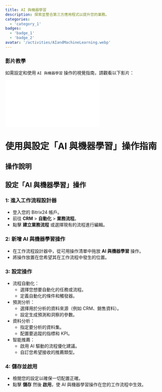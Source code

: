 ```yaml
---
title: AI 與機器學習
description: 探索並整合第三方應用程式以提升您的業務。
categories: 
  - 'category_1'
badges: 
  - 'badge_1'
  - 'badge_2'
avatar: '/activities/AIandMachineLearning.webp'
---
```

### 影片教學

如需設定和使用 `AI 與機器學習` 操作的視覺指南，請觀看以下影片：

<iframe
  class="aspect-video w-full my-6 rounded shadow-md"
  src="//www.youtube.com/embed/OyzJd8BcTfY?feature=oembed&rel=0"
  frameborder="0"
  allow="accelerometer; autoplay; encrypted-media; gyroscope"
  allowfullscreen>
</iframe>

# 使用與設定「AI 與機器學習」操作指南

## 操作說明

## **設定「AI 與機器學習」操作**

### 1: 進入工作流程設計器
- 登入您的 Bitrix24 帳戶。
- 前往 **CRM** > **自動化** > **業務流程**。
- 點擊 **建立業務流程** 或選擇現有的流程進行編輯。

### 2: 新增 AI 與機器學習操作
- 在工作流程設計器中，從可用操作清單中拖放 **AI 與機器學習** 操作。
- 將操作放置在您希望其在工作流程中發生的位置。

### 3: 設定操作
- 流程自動化：
  - 選擇您想要自動化的任務或流程。
  - 定義自動化的條件和觸發器。
- 預測分析：
  - 選擇用於分析的資料來源（例如 CRM、銷售資料）。
  - 設定生成預測和洞察的參數。
- 資料分析：
  - 指定要分析的資料集。
  - 配置要追蹤的指標和 KPI。
- 智能推薦：
  - 啟用 AI 驅動的流程優化建議。
  - 自訂您希望接收的推薦類型。

### 4: 儲存並啟用
- 檢閱您的設定以確保一切配置正確。
- 點擊 **儲存** 然後 **啟用**，使 AI 與機器學習操作在您的工作流程中生效。